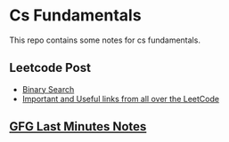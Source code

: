 # Cs Fundamentals

This repo contains some notes for cs fundamentals.




## Leetcode Post 
- [Binary Search](https://leetcode.com/problems/binary-search/discuss/423162/Binary-Search-101)
- [Important and Useful links from all over the LeetCode](https://leetcode.com/discuss/general-discussion/665604/Important-and-Useful-links-from-all-over-the-Leetcode)

## [GFG Last Minutes Notes](https://www.geeksforgeeks.org/lmns-gq/)

